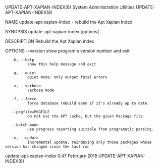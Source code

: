 UPDATE-APT-XAPIAN-INDEX(8)                                System Administration Utilities                               UPDATE-APT-XAPIAN-INDEX(8)

NAME
       update-apt-xapian-index - rebuild the Apt Xapian Index

SYNOPSIS
       update-apt-xapian-index [options]

DESCRIPTION
       Rebuild the Apt Xapian index

OPTIONS
       --version
              show program's version number and exit

       -h, --help
              show this help message and exit

       -q, --quiet
              quiet mode: only output fatal errors

       -v, --verbose
              verbose mode

       -f, --force
              force database rebuild even if it's already up to date

       --pkgfile=PKGFILE
              do not use the APT cache, but the given Package file

       --batch-mode
              use progress reporting suitable from programatic parsing.

       -u, --update
              incremental update, reindexing only those packages whose version has changed since the last run

update-apt-xapian-index 0.47                                       February 2018                                        UPDATE-APT-XAPIAN-INDEX(8)
